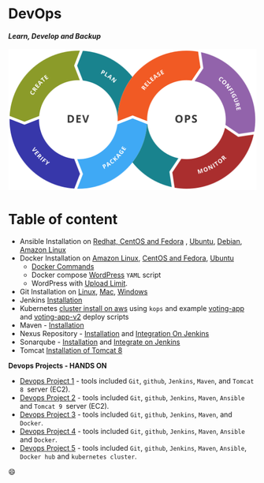 # DevOps
#### _Learn, Develop and Backup_

![DevOps](img/devops-toolchain.png)

Table of content
=================
<!--ts-->
* Ansible Installation on [Redhat, CentOS and Fedora](Ansible/Ansible_installation/Installation_Ansible_on_Redhat_CentOS_Fedora.md) , [Ubuntu](Ansible/Ansible_installation/Installation_Ansible_on_Ubuntu.md), [Debian](Ansible/Ansible_installation/Installation_Ansible_on_Debian.md),  [Amazon Linux](Ansible/Ansible_installation/Installation_Ansible_on_Amazon-Linux.md)
* Docker Installation on [Amazon Linux](Docker/installation/install_docker_on_Amazon_linux.md), [CentOS and Fedora](Docker/installation/install_docker_on_centos_fedora.md), [Ubuntu](Docker/installation/install_docker_on_ubuntu.md)
  * [Docker Commands](./Docker/Docker-commands.md)
  * Docker compose [WordPress](./Docker/wordpress/) `YAML` script
  * WordPress with [Upload Limit](./Docker/wordpress/upload-limit/).
* Git Installation on [Linux](Git/installation/install_git_on_linux.md), [Mac](Git/installation/install_git_on_mac.md), [Windows](Git/installation/install_git_on_windows.md)
* Jenkins [Installation](https://github.com/santosh-786/Devops-Projects-HANDS-ON/blob/main/Jenkins/Jenkins_installation.md)
* Kubernetes [cluster install on aws](Kubernetes/installation/install_kubernetes_cluster_on_aws_use_kops.md) using `kops` and example [voting-app](Kubernetes/voting-app/) and [voting-app-v2](Kubernetes/voting-app-v2/) deploy scripts
* Maven - [Installation](https://github.com/santosh-786/Devops-Projects-HANDS-ON/blob/main/Maven/Maven_installation.md)
* Nexus Repository - [Installation](./Nexus/nexus_installation.md) and [Integration On Jenkins](./Nexus/nexus_repository_integration_with_jenkins.md)
* Sonarqube - [Installation](./SonarQube/sonarqube_installation.md) and [Integrate on Jenkins](./SonarQube/integrate_sonarqube_on_jenkins.md)
* Tomcat [Installation of Tomcat 8](https://github.com/santosh-786/Devops-Projects-HANDS-ON/blob/main/Tomcat/tomcat8_installation.md)

**Devops Projects - HANDS ON**
  - [Devops Project 1](./Devops-projects/devops-project-1/) - tools included `Git`, `github`, `Jenkins`, `Maven`, and `Tomcat 8 `server (EC2).
  - [Devops Project 2](./Devops-projects/devops-project-2/) - tools included `Git`, `github`, `Jenkins`, `Maven`, `Ansible` and `Tomcat 9 `server (EC2).
  - [Devops Project 3](./Devops-projects/devops-project-3/) - tools included `Git`, `github`, `Jenkins`, `Maven`, and `Docker`.
  - [Devops Project 4](./Devops-projects/devops-project-4) - tools included `Git`, `github`, `Jenkins`, `Maven`, `Ansible` and `Docker`.
  - [Devops Project 5](./Devops-projects/devops-project-5/) - tools included `Git`, `github`, `Jenkins`, `Maven`, `Ansible`, `Docker hub` and `kubernetes cluster`.
<!--te-->

:smile: